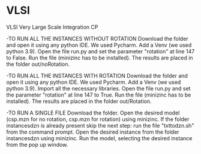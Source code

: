 # VLSI
VLSI Very Large Scale Integration 
CP 

-TO RUN ALL THE INSTANCES WITHOUT ROTATION
Download the folder and open it using any python IDE. We used Pycharm.
Add a Venv (we used python 3.9).
Open the file run.py and set the parameter "rotation" at line 147 to False.
Run the file (minizinc has to be installed).
The results are placed in the folder out/noRotation.

-TO RUN ALL THE INSTANCES WITH ROTATION
Download the folder and open it using any python IDE. We used Pycharm.
Add a Venv (we used python 3.9). Import all the necessary libraries.
Open the file run.py and set the parameter "rotation" at line 147 to True.
Run the file (minizinc has to be installed).
The results are placed in the folder out/Rotation.

-TO RUN A SINGLE FILE
Download the folder.
Open the desired model (csp.mzn for no rotation, csp.mzn for rotation) using minizinc.
If the folder instancesdzn is already present skip the next step: run the file "txttodzn.sh" from the command prompt.
Open the desired instance from the folder instancesdzn using minizinc.
Run the model, selecting the desired instance from the pop up window.

